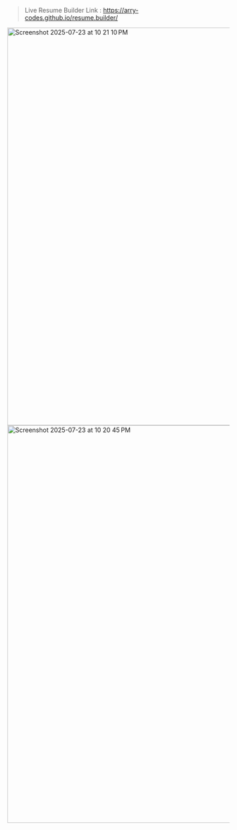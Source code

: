 >Live Resume Builder
>Link : https://arry-codes.github.io/resume.builder/

<img width="1440" height="900" alt="Screenshot 2025-07-23 at 10 21 10 PM" src="https://github.com/user-attachments/assets/c20eb2e6-9d53-40d8-bef6-72168e701388" />
<img width="1440" height="900" alt="Screenshot 2025-07-23 at 10 20 45 PM" src="https://github.com/user-attachments/assets/b2933d57-9457-4ad5-aca9-addd134a36fc" />
